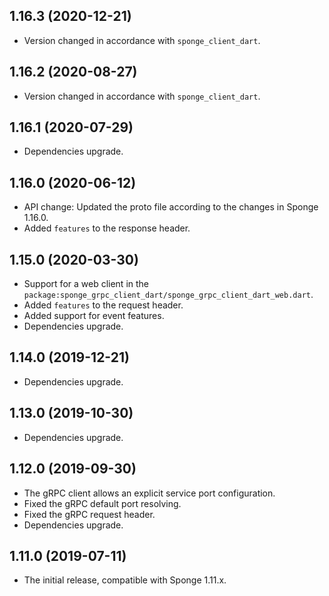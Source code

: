 ## 1.16.3 (2020-12-21)

* Version changed in accordance with `sponge_client_dart`.

## 1.16.2 (2020-08-27)

* Version changed in accordance with `sponge_client_dart`.
  
## 1.16.1 (2020-07-29)

* Dependencies upgrade.

## 1.16.0 (2020-06-12)

* API change: Updated the proto file according to the changes in Sponge 1.16.0.
* Added `features` to the response header.

## 1.15.0 (2020-03-30)

* Support for a web client in the `package:sponge_grpc_client_dart/sponge_grpc_client_dart_web.dart`.
* Added `features` to the request header.
* Added support for event features.
* Dependencies upgrade.

## 1.14.0 (2019-12-21)

* Dependencies upgrade.
  
## 1.13.0 (2019-10-30)

* Dependencies upgrade.
  
## 1.12.0 (2019-09-30)

* The gRPC client allows an explicit service port configuration.
* Fixed the gRPC default port resolving.
* Fixed the gRPC request header.
* Dependencies upgrade.
  
## 1.11.0 (2019-07-11)

* The initial release, compatible with Sponge 1.11.x.
